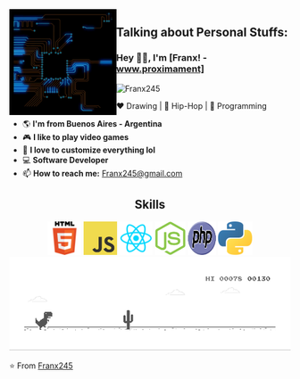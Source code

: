 <img align='left' src='./images/skills/circuit.gif' width='38%'>

## **Talking about Personal Stuffs:**
### Hey 👋🏽, I'm [Franx! - www.proximament]  
<p align="left"> <img src="https://komarev.com/ghpvc/?username=Franx245" alt="Franx245" /> </p> 

:heart: Drawing | :black_heart: Hip-Hop | :blue_heart: Programming

- :earth_americas: **I'm from Buenos Aires - Argentina**
- :video_game: **I like to play video games**
- :gem: **I love to customize everything lol**
- 💻 **Software Developer**
- 📫 **How to reach me:** Franx245@gmail.com
<h2 align="center">Skills</h2>

<div align="center">
  <img src='./images/skills/html.png' height='60px'>
  <img src='./images/skills/javascript.jpg' height='60px'>
  <img src='./images/skills/react.png' height='60px'>
  <img src='./images/skills/nodejs.png' height='60px'>
  <img src='./images/skills/php.png' width="50px" height='60px'>
  <img src='./images/skills/python.png' height='60px'>
</div>



<img src='./images/skills/dino.gif'>


⭐️ From [Franx245](https://github.com/[Franx245])
